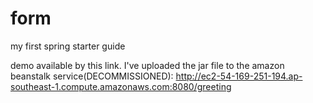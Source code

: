 # form
my first spring starter guide

demo available by this link. 
I've uploaded the jar file to the amazon beanstalk service(DECOMMISSIONED): 
http://ec2-54-169-251-194.ap-southeast-1.compute.amazonaws.com:8080/greeting
